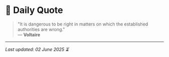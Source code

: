 # 📜 Daily Quote

> "It is dangerous to be right in matters on which the established authorities are wrong."  
> — **Voltaire**

---

_Last updated: 02 June 2025 ⏳_
